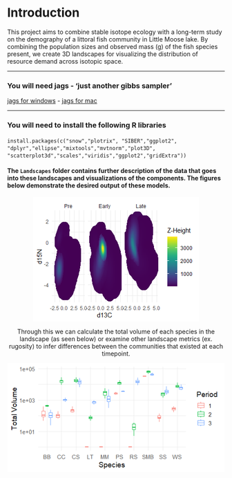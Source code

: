 # Introduction

This project aims to combine stable isotope ecology with a long-term
study on the demography of a littoral fish community in Little Moose
lake. By combining the population sizes and observed mass (g) of the
fish species present, we create 3D landscapes for visualizing the
distribution of resource demand across isotopic space.

------------------------------------------------------------------------

### You will need jags - ‘just another gibbs sampler’

[jags for
windows](https://sourceforge.net/projects/mcmc-jags/files/JAGS/4.x/Windows/) -
[jags for
mac](https://sourceforge.net/projects/mcmc-jags/files/JAGS/4.x/Mac%20OS%20X/)

------------------------------------------------------------------------

### You will need to install the following R libraries

`install.packages(c("snow","plotrix", "SIBER","ggplot2",   "dplyr","ellipse","mixtools","mvtnorm","plot3D",   "scatterplot3d","scales","viridis","ggplot2","gridExtra"))`

#### The `Landscapes` folder contains further description of the data that goes into these landscapes and visualizations of the components. The figures below demonstrate the desired output of these models.

<div style="text-align: center;">

<img src="README_files/figure-markdown_strict/landscape-1.png" style="display: block; margin: auto;" />

Through this we can calculate the total volume of each species in the
landscape (as seen below) or examine other landscape metrics (ex.
rugosity) to infer differences between the communities that existed at
each timepoint.

<div style="text-align: center;">

<img src="README_files/figure-markdown_strict/volume-1.png" style="display: block; margin: auto;" />
